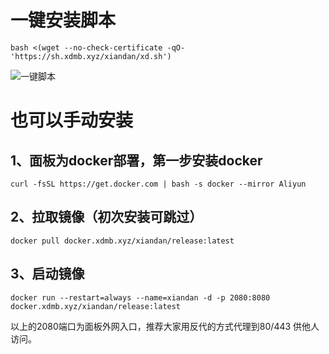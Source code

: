 # 一键安装脚本

```shell
bash <(wget --no-check-certificate -qO- 'https://sh.xdmb.xyz/xiandan/xd.sh')
```
![一键脚本](https://github.com/noobcfy/wikis/blob/dev/Screenshots/shell.png)
# 也可以手动安装
## 1、面板为docker部署，第一步安装docker

```shell
curl -fsSL https://get.docker.com | bash -s docker --mirror Aliyun

```
## 2、拉取镜像（初次安装可跳过）

```shell
docker pull docker.xdmb.xyz/xiandan/release:latest
```

## 3、启动镜像
```shell
docker run --restart=always --name=xiandan -d -p 2080:8080 docker.xdmb.xyz/xiandan/release:latest
```
以上的2080端口为面板外网入口，推荐大家用反代的方式代理到80/443 供他人访问。

